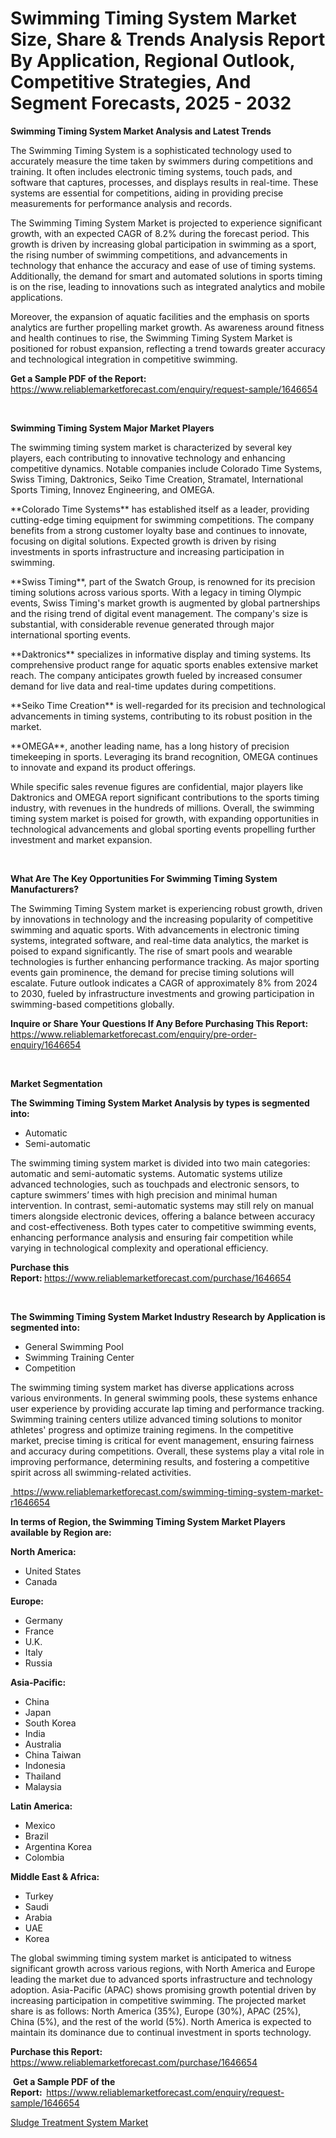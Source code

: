 <p><h1>Swimming Timing System Market Size, Share & Trends Analysis Report By Application, Regional Outlook, Competitive Strategies, And Segment Forecasts, 2025 - 2032</h1></p><p><strong>Swimming Timing System Market Analysis and Latest Trends</strong></p>
<p><p>The Swimming Timing System is a sophisticated technology used to accurately measure the time taken by swimmers during competitions and training. It often includes electronic timing systems, touch pads, and software that captures, processes, and displays results in real-time. These systems are essential for competitions, aiding in providing precise measurements for performance analysis and records.</p><p>The Swimming Timing System Market is projected to experience significant growth, with an expected CAGR of 8.2% during the forecast period. This growth is driven by increasing global participation in swimming as a sport, the rising number of swimming competitions, and advancements in technology that enhance the accuracy and ease of use of timing systems. Additionally, the demand for smart and automated solutions in sports timing is on the rise, leading to innovations such as integrated analytics and mobile applications. </p><p>Moreover, the expansion of aquatic facilities and the emphasis on sports analytics are further propelling market growth. As awareness around fitness and health continues to rise, the Swimming Timing System Market is positioned for robust expansion, reflecting a trend towards greater accuracy and technological integration in competitive swimming.</p></p>
<p><strong>Get a Sample PDF of the Report:&nbsp;</strong> <a href="https://www.reliablemarketforecast.com/enquiry/request-sample/1646654?utm_campaign=1167&utm_medium=2&utm_source=Github&utm_content=ia&utm_term=23022025&utm_id=swimming-timing-system">https://www.reliablemarketforecast.com/enquiry/request-sample/1646654</a></p>
<p>&nbsp;</p>
<p><strong>Swimming Timing System Major Market Players</strong></p>
<p><p>The swimming timing system market is characterized by several key players, each contributing to innovative technology and enhancing competitive dynamics. Notable companies include Colorado Time Systems, Swiss Timing, Daktronics, Seiko Time Creation, Stramatel, International Sports Timing, Innovez Engineering, and OMEGA.</p><p>**Colorado Time Systems** has established itself as a leader, providing cutting-edge timing equipment for swimming competitions. The company benefits from a strong customer loyalty base and continues to innovate, focusing on digital solutions. Expected growth is driven by rising investments in sports infrastructure and increasing participation in swimming.</p><p>**Swiss Timing**, part of the Swatch Group, is renowned for its precision timing solutions across various sports. With a legacy in timing Olympic events, Swiss Timing's market growth is augmented by global partnerships and the rising trend of digital event management. The company's size is substantial, with considerable revenue generated through major international sporting events.</p><p>**Daktronics** specializes in informative display and timing systems. Its comprehensive product range for aquatic sports enables extensive market reach. The company anticipates growth fueled by increased consumer demand for live data and real-time updates during competitions. </p><p>**Seiko Time Creation** is well-regarded for its precision and technological advancements in timing systems, contributing to its robust position in the market. </p><p>**OMEGA**, another leading name, has a long history of precision timekeeping in sports. Leveraging its brand recognition, OMEGA continues to innovate and expand its product offerings.</p><p>While specific sales revenue figures are confidential, major players like Daktronics and OMEGA report significant contributions to the sports timing industry, with revenues in the hundreds of millions. Overall, the swimming timing system market is poised for growth, with expanding opportunities in technological advancements and global sporting events propelling further investment and market expansion.</p></p>
<p>&nbsp;</p>
<p><strong>What Are The Key Opportunities For Swimming Timing System Manufacturers?</strong></p>
<p><p>The Swimming Timing System market is experiencing robust growth, driven by innovations in technology and the increasing popularity of competitive swimming and aquatic sports. With advancements in electronic timing systems, integrated software, and real-time data analytics, the market is poised to expand significantly. The rise of smart pools and wearable technologies is further enhancing performance tracking. As major sporting events gain prominence, the demand for precise timing solutions will escalate. Future outlook indicates a CAGR of approximately 8% from 2024 to 2030, fueled by infrastructure investments and growing participation in swimming-based competitions globally.</p></p>
<p><strong>Inquire or Share Your Questions If Any Before Purchasing This Report:</strong> <a href="https://www.reliablemarketforecast.com/enquiry/pre-order-enquiry/1646654?utm_campaign=1167&utm_medium=2&utm_source=Github&utm_content=ia&utm_term=23022025&utm_id=swimming-timing-system">https://www.reliablemarketforecast.com/enquiry/pre-order-enquiry/1646654</a></p>
<p>&nbsp;</p>
<p><strong>Market Segmentation</strong></p>
<p><strong>The Swimming Timing System Market Analysis by types is segmented into:</strong></p>
<p><ul><li>Automatic</li><li>Semi-automatic</li></ul></p>
<p><p>The swimming timing system market is divided into two main categories: automatic and semi-automatic systems. Automatic systems utilize advanced technologies, such as touchpads and electronic sensors, to capture swimmers’ times with high precision and minimal human intervention. In contrast, semi-automatic systems may still rely on manual timers alongside electronic devices, offering a balance between accuracy and cost-effectiveness. Both types cater to competitive swimming events, enhancing performance analysis and ensuring fair competition while varying in technological complexity and operational efficiency.</p></p>
<p><strong>Purchase this Report:&nbsp;</strong><a href="https://www.reliablemarketforecast.com/purchase/1646654?utm_campaign=1167&utm_medium=2&utm_source=Github&utm_content=ia&utm_term=23022025&utm_id=swimming-timing-system">https://www.reliablemarketforecast.com/purchase/1646654</a></p>
<p>&nbsp;</p>
<p><strong>The Swimming Timing System Market Industry Research by Application is segmented into:</strong></p>
<p><ul><li>General Swimming Pool</li><li>Swimming Training Center</li><li>Competition</li></ul></p>
<p><p>The swimming timing system market has diverse applications across various environments. In general swimming pools, these systems enhance user experience by providing accurate lap timing and performance tracking. Swimming training centers utilize advanced timing solutions to monitor athletes' progress and optimize training regimens. In the competitive market, precise timing is critical for event management, ensuring fairness and accuracy during competitions. Overall, these systems play a vital role in improving performance, determining results, and fostering a competitive spirit across all swimming-related activities.</p></p>
<p><a href="https://www.reliablemarketforecast.com/swimming-timing-system-market-r1646654?utm_campaign=1167&utm_medium=2&utm_source=Github&utm_content=ia&utm_term=23022025&utm_id=swimming-timing-system">&nbsp;https://www.reliablemarketforecast.com/swimming-timing-system-market-r1646654</a></p>
<p><strong>In terms of Region, the Swimming Timing System Market Players available by Region are:</strong></p>
<p>
    <p> <strong> North America: </strong>
        <ul>
            <li>United States</li>
            <li>Canada</li>
        </ul>
        </p> 
    <p> <strong> Europe: </strong>
        <ul>
            <li>Germany</li>
            <li>France</li>
            <li>U.K.</li>
            <li>Italy</li>
            <li>Russia</li>
        </ul>
        </p> 
    <p> <strong> Asia-Pacific: </strong>
        <ul>
            <li>China</li>
            <li>Japan</li>
            <li>South Korea</li>
            <li>India</li>
            <li>Australia</li>
            <li>China Taiwan</li>
            <li>Indonesia</li>
            <li>Thailand</li>
            <li>Malaysia</li>
        </ul>
        </p> 
    <p> <strong> Latin America: </strong>
        <ul>
            <li>Mexico</li>
            <li>Brazil</li>
            <li>Argentina Korea</li>
            <li>Colombia</li>
        </ul>
        </p> 
    <p> <strong> Middle East & Africa: </strong>
        <ul>
            <li>Turkey</li>
            <li>Saudi</li>
            <li>Arabia</li>
            <li>UAE</li>
            <li>Korea</li>
        </ul>
    </p>
    </p>
<p><p>The global swimming timing system market is anticipated to witness significant growth across various regions, with North America and Europe leading the market due to advanced sports infrastructure and technology adoption. Asia-Pacific (APAC) shows promising growth potential driven by increasing participation in competitive swimming. The projected market share is as follows: North America (35%), Europe (30%), APAC (25%), China (5%), and the rest of the world (5%). North America is expected to maintain its dominance due to continual investment in sports technology.</p></p>
<p><strong>Purchase this Report: </strong><a href="https://www.reliablemarketforecast.com/purchase/1646654?utm_campaign=1167&utm_medium=2&utm_source=Github&utm_content=ia&utm_term=23022025&utm_id=swimming-timing-system">https://www.reliablemarketforecast.com/purchase/1646654</a></p>
<p>&nbsp;<strong>Get a Sample PDF of the Report:&nbsp;&nbsp;</strong><a href="https://www.reliablemarketforecast.com/enquiry/request-sample/1646654?utm_campaign=1167&utm_medium=2&utm_source=Github&utm_content=ia&utm_term=23022025&utm_id=swimming-timing-system">https://www.reliablemarketforecast.com/enquiry/request-sample/1646654</a></p>
<p><strong></strong></p>
<p><p><a href="https://github.com/mabutironaldo/Market-Research-Report-List-7/blob/main/sludge-treatment-system-market.md?utm_campaign=1167&utm_medium=2&utm_source=Github&utm_content=ia&utm_term=23022025&utm_id=swimming-timing-system">Sludge Treatment System Market</a></p></p>